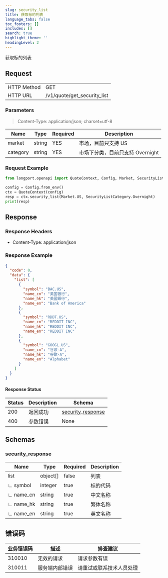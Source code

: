 ```yaml
---
slug: security_list
title: 获取标的列表
language_tabs: false
toc_footers: []
includes: []
search: true
highlight_theme: ''
headingLevel: 2
---
```


获取标的列表

<SDKLinks module="quote" klass="QuoteContext" method="security_list" />

## Request

<table className="http-basic">
<tbody>
<tr><td className="http-basic-key">HTTP Method</td><td>GET</td></tr>
<tr><td className="http-basic-key">HTTP URL</td><td>/v1/quote/get_security_list</td></tr>
</tbody>
</table>

### Parameters

> Content-Type: application/json; charset=utf-8

| Name     | Type   | Required | Description                      |
| -------- | ------ | -------- | -------------------------------- |
| market   | string | YES      | 市场，目前只支持 US              |
| category | string | YES      | 市场下分类，目前只支持 Overnight |

### Request Example

```python
from longport.openapi import QuoteContext, Config, Market, SecurityListCategory

config = Config.from_env()
ctx = QuoteContext(config)
resp = ctx.security_list(Market.US, SecurityListCategory.Overnight)
print(resp)
```

## Response

### Response Headers

- Content-Type: application/json

### Response Example

```json
{
  "code": 0,
  "data": {
    "list": [
      {
        "symbol": "BAC.US",
        "name_cn": "美国银行",
        "name_hk": "美國銀行",
        "name_en": "Bank of America"
      },
      {
        "symbol": "RDDT.US",
        "name_cn": "REDDIT INC",
        "name_hk": "REDDIT INC",
        "name_en": "REDDIT INC"
      },
      {
        "symbol": "GOOGL.US",
        "name_cn": "谷歌-A",
        "name_hk": "谷歌-A",
        "name_en": "Alphabet"
      }
    ]
  }
}
```

#### Response Status

| Status | Description | Schema                                      |
| ------ | ----------- | ------------------------------------------- |
| 200    | 返回成功    | [security_response](#get_security_list_rsp) |
| 400    | 参数错误    | None                                        |

<aside className="success">
</aside>

## Schemas

### security_response

<a id="get_security_list_rsp"></a>

| Name      | Type     | Required | Description |
| --------- | -------- | -------- | ----------- |
| list      | object[] | false    | 列表        |
| ∟ symbol  | integer  | true     | 标的代码    |
| ∟ name_cn | string   | true     | 中文名称    |
| ∟ name_hk | string   | true     | 繁体名称    |
| ∟ name_en | string   | true     | 英文名称    |

## 错误码

| 业务错误码 | 描述           | 排查建议                 |
| ---------- | -------------- | ------------------------ |
| 310010     | 无效的请求     | 请求参数有误             |
| 310011     | 服务端内部错误 | 请重试或联系技术人员处理 |
